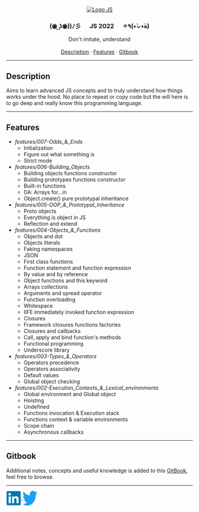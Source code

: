 <!-- PROJECT LOGO -->
<br />
<p align="center">
  <a href="https://github.com/nicode-io/Advanced-CSS">
    <img src="https://upload.wikimedia.org/wikipedia/commons/thumb/6/6a/JavaScript-logo.png/240px-JavaScript-logo.png" alt="Logo JS" width="240" height="240">
  </a>

<h3 align="center">(◉ ͜ʖ◉))ﾉ彡&nbsp;&nbsp;&nbsp;&nbsp;&nbsp;&nbsp;JS 2022&nbsp;&nbsp;&nbsp;&nbsp;&nbsp;&nbsp;✧٩(•́⌄•́๑)
</h3>

  <p align="center">
    Don't imitate, understand
    <br />
    <br />
    <a href="#description">Description</a>
    ·
    <a href="#features">Features</a>
    ·
    <a href="#gitbook">Gitbook</a>
  </p>

---

## Description

Aims to learn advanced JS concepts and to truly understand how things works under the hood. No place to repeat or copy
code but the will here is to go deep and really know this programming language.

---

## Features

* *features/007-Odds_&_Ends*
  * Initialization
  * Figure out what something is
  * Strict mode
* *features/006-Building_Objects*
  * Building objects functions constructor
  * Building prototypes functions constructor
  * Built-in functions
  * DA: Arrays for...in
  * Object.create() pure prototypal inheritance
* *features/005-OOP_&_Prototypal_Inheritance*
  * Proto objects
  * Everything is object in JS
  * Reflection and extend
* *features/004-Objects_&_Functions*
    * Objects and dot
    * Objects literals
    * Faking namespaces
    * JSON 
    * First class functions
    * Function statement and function expression
    * By value and by reference
    * Object functions and this keyword
    * Arrays collections
    * Arguments and spread operator
    * Function overloading 
    * Whitespace
    * IIFE immediately invoked function expression
    * Closures
    * Framework closures functions factories
    * Closures and callbacks
    * Call, apply and bind function's methods
    * Functional programming
    * Underscore library
* *features/003-Types_&_Operators*
    * Operators precedence
    * Operators associativity
    * Default values
    * Global object checking
* *features/002-Execution_Contexts_&_Lexical_environments*
    * Global environment and Global object
    * Hoisting
    * Undefined
    * Functions invocation & Execution stack
    * Functions context & variable environments
    * Scope chain
    * Asynchronous callbacks

---

## Gitbook

Additional notes, concepts and useful knowledge is added to this [GitBook](https://nicode.gitbook.io/js-2022/), feel
free to browse.

---

<a href="https://linkedin.com/in/nicolas-denoel">
  <img align="center" src="https://github.com/devicons/devicon/blob/master/icons/linkedin/linkedin-original.svg" alt="linkedin.com/in/nicolas-denoel" width="40" height="40" />
</a>  <a href="https://twitter.com/nicode_io">
  <img align="center" src="https://github.com/devicons/devicon/blob/master/icons/twitter/twitter-original.svg" alt="twitter.com/inicode_io" width="40" height="40" />
</a>  

